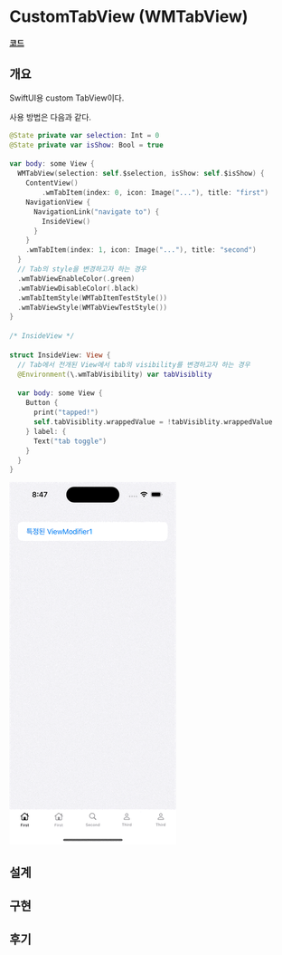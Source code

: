 # CustomTabView (WMTabView)

**[코드](https://github.com/dev-wimes/ScratchPad-SwiftUI/blob/a8cd10b7c3c775419a54d61d5cb6362dfbb0ba24/ScratchPad-SwiftUI/ScratchPad-SwiftUI/Preview/WMTabPreview.swift)**

## 개요

SwiftUI용 custom TabView이다.

사용 방법은 다음과 같다.

```swift
@State private var selection: Int = 0
@State private var isShow: Bool = true

var body: some View {
  WMTabView(selection: self.$selection, isShow: self.$isShow) {
    ContentView()
    	.wmTabItem(index: 0, icon: Image("..."), title: "first")
    NavigationView {
      NavigationLink("navigate to") {
        InsideView()
      }
    }
    .wmTabItem(index: 1, icon: Image("..."), title: "second")
  }
  // Tab의 style을 변경하고자 하는 경우
  .wmTabViewEnableColor(.green)
  .wmTabViewDisableColor(.black)
  .wmTabItemStyle(WMTabItemTestStyle())
  .wmTabViewStyle(WMTabViewTestStyle())
}

/* InsideView */

struct InsideView: View {
  // Tab에서 전개된 View에서 tab의 visibility를 변경하고자 하는 경우
  @Environment(\.wmTabVisibility) var tabVisiblity

  var body: some View {
    Button {
      print("tapped!")
      self.tabVisiblity.wrappedValue = !tabVisiblity.wrappedValue
    } label: {
      Text("tab toggle")
    }
  }
}
```

![Simulator Screen Recording - iPhone 14 Pro - 2023-05-25 at 20.48.19](CustomTabView.assets/run.gif)

## 설계

## 구현

## 후기

